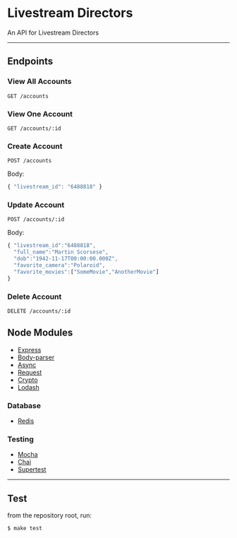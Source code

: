 Livestream Directors
=========
An API for Livestream Directors
_____ 
Endpoints
--------
### View All Accounts

```
GET /accounts
```

### View One Account
```
GET /accounts/:id
```

### Create Account
```
POST /accounts
```

Body:
```js
{ "livestream_id": "6488818" }
```

### Update Account
```
POST /accounts/:id
```

Body:
```js
{ "livestream_id":"6488818",
  "full_name":"Martin Scorsese",
  "dob":"1942-11-17T00:00:00.000Z",
  "favorite_camera":"Polaroid",
  "favorite_movies":["SomeMovie","AnotherMovie"]
}
```

### Delete Account
```
DELETE /accounts/:id
```


## Node Modules

* [Express]
* [Body-parser]
* [Async]
* [Request]
* [Crypto]
* [Lodash]
### Database
* [Redis]
### Testing
* [Mocha]
* [Chai]
* [Supertest]

___________________

Test
----
from the repository root, run:
```sh
$ make test
```

[Express]:https://github.com/visionmedia/express
[Body-parser]:https://github.com/expressjs/body-parser
[Async]:https://github.com/caolan/async
[Request]:https://github.com/mikeal/request
[Crypto]:https://github.com/Gozala/crypto
[Lodash]:https://github.com/lodash/lodash
[Redis]:https://github.com/mranney/node_redis
[Mocha]:https://github.com/visionmedia/mocha
[Chai]:https://github.com/chaijs/chai
[Supertest]:https://github.com/visionmedia/supertest
